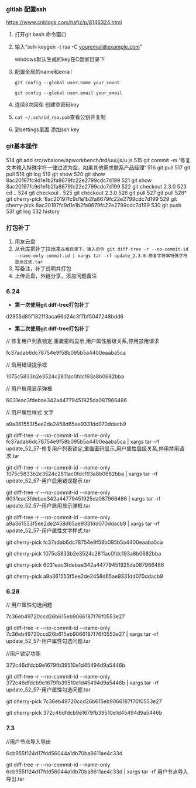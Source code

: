 ### gitlab 配置ssh

https://www.cnblogs.com/hafiz/p/8146324.html

1. 打开git bash 命令窗口

2. 输入“ssh-keygen -t rsa -C [youremail@example.com](mailto:youremail@example.com)”

   windows默认生成的key在C盘家目录下

3. 配置全局的name和email

   `git config --global user.name your_count`

   `git ocnfig --global user.email your_email`

4. 连续3次回车 创建空密码key

5. `cat ~/.ssh/id_rsa.pub`查看公钥并复制

6. 到settings里面 添加ssh key 



### git基本操作

  514  git add src/wbalone/apworkbench/trd/uui/js/u.js
  515  git commit -m '修复文本输入特殊字符一律过滤为空，如果其他需求联系产品经理'
  516  git pull
  517  git pull
  518  git log
  519  git show
  520  git show 8ac20197fc9d1e1b2fa8679fc22e2799cdc7d199
  521  git show 8ac20197fc9d1e1b2fa8679fc22e2799cdc7d199
  522  git checkout 2.3.0
  523  cd ..
  524  git checkout .
  525  git checkout 2.3.0
  526  git pull
  527  git pull
  528* git cherry-pick ‘8ac20197fc9d1e1b2fa8679fc22e2799cdc7d199
  529  git cherry-pick 8ac20197fc9d1e1b2fa8679fc22e2799cdc7d199
  530  git push
  531  git log
  532  history





### 打包补丁

1. 用友云盘
2. 从仓库把补丁拉出来`在根目录下，输入命令 git diff-tree -r --no-commit-id --name-only commit.id | xargs tar -rf update_2.3.0-修复字符串特殊字符显示过滤.tar  `
3. 写备注，补丁说明并打包
4. 上传云盘，外链分享，添加问题备注



### 6.24

+ **第一次使用git diff-tree打包补丁**

d2955d85f1321f3aca66d24c3f7bf5047248bdd6

+ **第二次使用git diff-tree打包补丁**

// 修复用户列表锁定,重置密码显示,用户属性层级关系,停用禁用请求

fc37adab6dc78754e9f58b095b5a4400eaaba5ca

// 启用错误提示框

1075c5833b2e3524c2811ac0fdc193a8b0682bba

// 用户启用显示弹框

6031eac3fdebae342a44779451925da087966486

// 用户属性样式 文字

a9a361553f5ee2de2458d65ae9331dd070ddacb9

git diff-tree -r --no-commit-id --name-only fc37adab6dc78754e9f58b095b5a4400eaaba5ca | xargs tar -rf update_52_57-修复用户列表锁定,重置密码显示,用户属性层级关系,停用禁用请求.tar

git diff-tree -r --no-commit-id --name-only 1075c5833b2e3524c2811ac0fdc193a8b0682bba | xargs tar -rf update_52_57-用户启用错误提示.tar

git diff-tree -r --no-commit-id --name-only 6031eac3fdebae342a44779451925da087966486 | xargs tar -rf update_52_57-用户启用显示弹框.tar

git diff-tree -r --no-commit-id --name-only a9a361553f5ee2de2458d65ae9331dd070ddacb9 | xargs tar -rf update_52_57-用户属性文字样式.tar



git cherry-pick fc37adab6dc78754e9f58b095b5a4400eaaba5ca

git cherry-pick 1075c5833b2e3524c2811ac0fdc193a8b0682bba

git cherry-pick 6031eac3fdebae342a44779451925da087966486

git cherry-pick a9a361553f5ee2de2458d65ae9331dd070ddacb9



### 6.28

// 用户属性勾选问题

7c36eb49720ccd26b615eb9066187f76f0553e27

git diff-tree -r --no-commit-id --name-only 7c36eb49720ccd26b615eb9066187f76f0553e27 | xargs tar -rf update_52_57-用户属性勾选问题.tar

//用户锁定功能

372c46dfdcb9e1679fb39510e1d45494d9a5446b 

git diff-tree -r --no-commit-id --name-only 372c46dfdcb9e1679fb39510e1d45494d9a5446b | xargs tar -rf update_52_57-用户属性勾选问题.tar

git cherry-pick 7c36eb49720ccd26b615eb9066187f76f0553e27

git cherry-pick 372c46dfdcb9e1679fb39510e1d45494d9a5446b 



### 7.3

//用户节点导入导出 

6cb955f124d17fdd56044a1db70ba8611ae4c33d

git diff-tree -r --no-commit-id --name-only 6cb955f124d17fdd56044a1db70ba8611ae4c33d | xargs tar -rf  用户节点导入导出.tar

